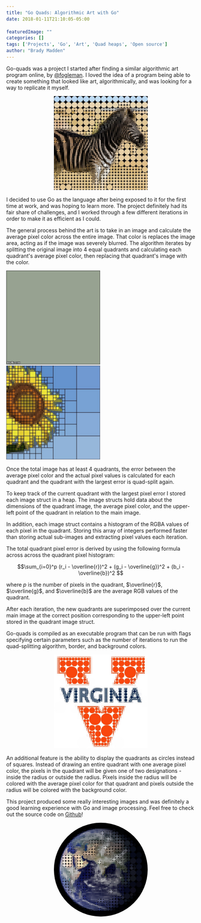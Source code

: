 ```yaml
---
title: "Go Quads: Algorithmic Art with Go"
date: 2018-01-11T21:10:05-05:00

featuredImage: ""
categories: []
tags: ['Projects', 'Go', 'Art', 'Quad heaps', 'Open source']
author: "Brady Madden"
---
```

Go-quads was a project I started after finding a similar algorithmic art program online, by <a class="projectlink" target="_blank" href="https://github.com/fogleman/Quads">@fogleman</a>. I loved the idea of a program being able to create something that looked like art, algorithmically, and was looking for a way to replicate it myself.

<!--more-->

<p><div style="width:250px;margin:auto"><img style="width:250px;" src="/images/goquads1.jpg"/></div></p>

I decided to use Go as the language after being exposed to it for the first time at work, and was hoping to learn more. The project definitely had its fair share of challenges, and I worked through a few different iterations in order to make it as efficient as I could.

The general process behind the art is to take in an image and calculate the average pixel color across the entire image. That color is replaces the image area, acting as if the image was severely blurred. The algorithm iterates by splitting the original image into 4 equal quadrants and calculating each quadrant's average pixel color, then replacing that quadrant's image with the color. 

<div class="image-holder">
<img style="width:250px;margin-right:10px" src="/images/goquads.gif"/>
<img style="width:250px;" src="/images/goquads4.jpg"/>
</div>

Once the total image has at least 4 quadrants, the error between the average pixel color and the actual pixel values is calculated for each quadrant and the quadrant with the largest error is quad-split again.

To keep track of the current quadrant with the largest pixel error I stored each image struct in a heap. The image structs hold data about the dimensions of the quadrant image, the average pixel color, and the upper-left point of the quadrant in relation to the main image. 

In addition, each image struct contains a histogram of the RGBA values of each pixel in the quadrant. Storing this array of integers performed faster than storing actual sub-images and extracting pixel values each iteration.

The total quadrant pixel error is derived by using the following formula across across the quadrant pixel histogram:

$$\sum_{i=0}^p (r_i - \overline{r})^2 + (g_i - \overline{g})^2 + (b_i - \overline{b})^2 $$

where $p$ is the number of pixels in the quadrant, $\overline{r}$, $\overline{g}$, and $\overline{b}$ are the average RGB values of the quadrant.

After each iteration, the new quadrants are superimposed over the current main image at the correct position corresponding to the upper-left point stored in the quadrant image struct.

Go-quads is compiled as an executable program that can be run with flags specifying certain parameters such as the number of iterations to run the quad-splitting algorithm, border, and background colors.

<p><div style="width:250px;margin:auto"><img style="width:250px;" src="/images/goquads3.jpg"/></div></p>

An additional feature is the ability to display the quadrants as circles instead of squares. Instead of drawing an entire quadrant with one average pixel color, the pixels in the quadrant will be given one of two designations - inside the radius or outside the radius. Pixels inside the radius will be colored with the average pixel color for that quadrant and pixels outside the radius will be colored with the background color.

This project produced some really interesting images and was definitely a good learning experience with Go and image processing. Feel free to check out the source code on <a href="https://github.com/bradymadden97/go-quads" target="_blank">Github</a>!

<p><div style="width:250px;margin:auto"><img style="width:250px;border-radius:50%;" src="/images/goquads2.jpg"/></div></p>


